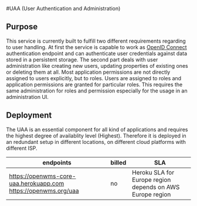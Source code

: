 #UAA (User Authentication and Administration)

## Purpose
This service is currently built to fulfill two different requirements regarding to user handling.
At first the service is capable to work as [OpenID Connect](http://openid.net/connect) authentication endpoint and can
authenticate user credentials against data stored in a persistent storage.
The second part deals with user administration like creating new users, updating properties 
of existing ones or deleting them at all. Most application permissions are not directly 
assigned to users explicitly, but to roles. Users are assigned to roles and application
permissions are granted for particular roles. This requires the same administration for 
roles and permission especially for the usage in an administration UI.

## Deployment

The UAA is an essential component for all kind of applications and requires the highest
degree of availablity level (Highest). Therefore it is deployed in an redundant setup
in different locations, on different cloud platforms with different ISP.

| endpoints | billed | SLA |
| --------- | ------ | --- |
| https://openwms-core-uaa.herokuapp.com<br/>https://openwms.org/uaa | no | Heroku SLA for Europe region<br />depends on AWS Europe region |

